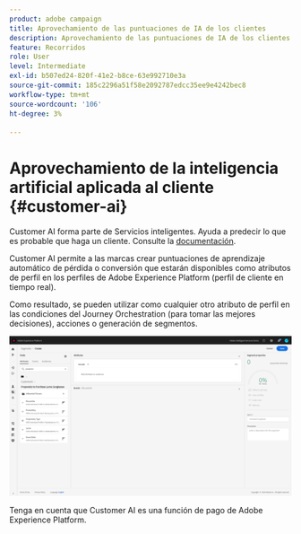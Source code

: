 ```yaml
---
product: adobe campaign
title: Aprovechamiento de las puntuaciones de IA de los clientes
description: Aprovechamiento de las puntuaciones de IA de los clientes
feature: Recorridos
role: User
level: Intermediate
exl-id: b507ed24-820f-41e2-b8ce-63e992710e3a
source-git-commit: 185c2296a51f58e2092787edcc35ee9e4242bec8
workflow-type: tm+mt
source-wordcount: '106'
ht-degree: 3%

---
```


# Aprovechamiento de la inteligencia artificial aplicada al cliente {#customer-ai}

Customer AI forma parte de Servicios inteligentes. Ayuda a predecir lo que es probable que haga un cliente. Consulte la [documentación](https://experienceleague.adobe.com/docs/experience-platform/intelligent-services/customer-ai/overview.html).

Customer AI permite a las marcas crear puntuaciones de aprendizaje automático de pérdida o conversión que estarán disponibles como atributos de perfil en los perfiles de Adobe Experience Platform (perfil de cliente en tiempo real).

Como resultado, se pueden utilizar como cualquier otro atributo de perfil en las condiciones del Journey Orchestration (para tomar las mejores decisiones), acciones o generación de segmentos.

![](../assets/customer-ai.png)

Tenga en cuenta que Customer AI es una función de pago de Adobe Experience Platform.

